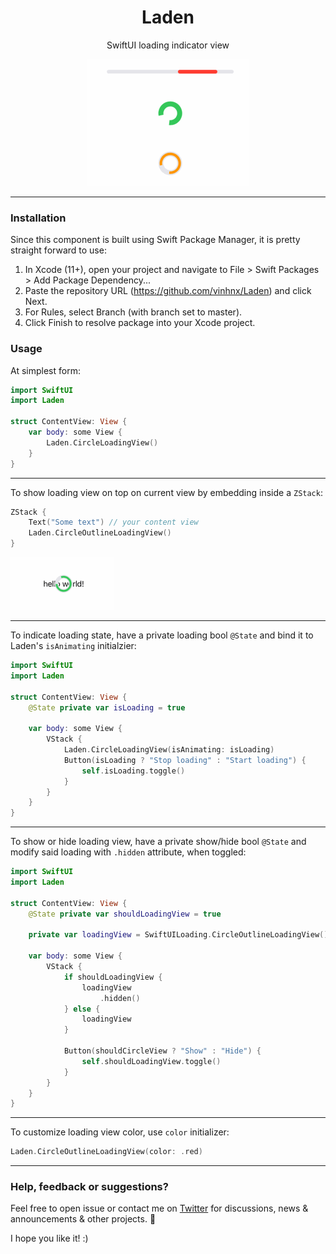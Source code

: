 <H1 align="center">Laden</H1>

<p align="center">SwiftUI loading indicator view</p>
<p align="center">
    <img src="./Resources/loading.gif"/>
</p>

---

### Installation

Since this component is built using Swift Package Manager, it is pretty straight forward to use:

1. In Xcode (11+), open your project and navigate to File > Swift Packages > Add Package Dependency...
2. Paste the repository URL (https://github.com/vinhnx/Laden) and click Next.
3. For Rules, select Branch (with branch set to master).
4. Click Finish to resolve package into your Xcode project.

### Usage

At simplest form:
```swift
import SwiftUI
import Laden

struct ContentView: View {
    var body: some View {
        Laden.CircleLoadingView()
    }
}
```

---

To show loading view on top on current view by embedding inside a `ZStack`:
```swift
ZStack {
    Text("Some text") // your content view
    Laden.CircleOutlineLoadingView()
}
```

![ZStack](./Resources/loading_zstack.gif "ZStack")

---

To indicate loading state, have a private loading bool `@State` and bind it to Laden's `isAnimating` initialzier:
```swift
import SwiftUI
import Laden

struct ContentView: View {
    @State private var isLoading = true

    var body: some View {
        VStack {
            Laden.CircleLoadingView(isAnimating: isLoading)
            Button(isLoading ? "Stop loading" : "Start loading") {
                self.isLoading.toggle()
            }
        }
    }
}
```

---

To show or hide loading view, have a private show/hide bool `@State` and modify said loading with `.hidden` attribute, when toggled:
```swift
import SwiftUI
import Laden

struct ContentView: View {
    @State private var shouldLoadingView = true

    private var loadingView = SwiftUILoading.CircleOutlineLoadingView()
    
    var body: some View {
        VStack {
            if shouldLoadingView {
                loadingView
                    .hidden()
            } else {
                loadingView
            }

            Button(shouldCircleView ? "Show" : "Hide") {
                self.shouldLoadingView.toggle()                
            }
        }
    }
}
```

---

To customize loading view color, use `color` initializer:

```swift
Laden.CircleOutlineLoadingView(color: .red)
```

---

### Help, feedback or suggestions?

Feel free to open issue or contact me on [Twitter](https://twitter.com/@vinhnx) for discussions, news & announcements & other projects. 🚀

I hope you like it! :)
